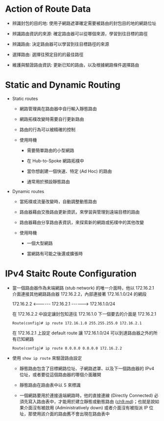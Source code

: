 # Action of Route Data

+ 辨識封包的目的地: 使用子網路遮罩確定需要被路由的封包目的地的網路位址

+ 辨識路由資訊的來源: 確定路由器可以從哪個來源，學習到往目標的路徑

+ 辨識路由: 決定路由器可以學習到往目標路徑的來源

+ 選擇路由: 選擇往預定目的的最佳路徑

+ 維護與驗證路由資訊: 更新已知的路由，以及根據網路條件選擇路由

# Static and Dynamic Routing

+ Static routes

    + 網路管理員在路由器中自行輸入靜態路由

    + 網路拓樸改變時需要自行更新路由

    + 路由的行為可以被精確的控制

    + 使用時機

        + 需要簡單路由的小型網路

        + 在 Hub-to-Spoke 網路拓樸中

        + 當你想創建一個快速、特定 (Ad Hoc) 的路由

        + 通常用於預設靜態路由

+ Dynamic routes

    + 當拓樸或流量改變時，自動調整動態路由

    + 路由器藉由交換路由更新資訊，來學習與管理到遠端目標的路由

    + 路由器藉由分享路由表資訊，來探索新的網路或拓樸中的其他改變

    + 使用時機
    
        + 一個大型網路

        + 當網路有可能之後還或擴張時

# IPv4 Staitc Route Configuration

+ 當一個路由器作為末端網路 (stub network) 的唯一介面時，他以 172.16.2.1 介面連接其他網路路由器 172.16.2.2，內部連接著 172.16.1.0/24 的網段

    172.16.2.2 <------ 172.16.2.1 ------> 172.16.1.0/24

    在 172.16.2.2 中設定讓封包知道往 172.16.1.0 下一個要去的介面是 172.16.2.1 
    ```
    Route(config)# ip route 172.16.1.0 255.255.255.0 172.16.2.1
    ```

    在 172.16.2.1 上設定 default route 讓 172.16.1.0/24 可以到達路由器之外的所有已知網路
    ```
    Route(config)# ip route 0.0.0.0 0.0.0.0 172.16.2.2
    ```

+ 使用 `show ip route` 來驗證路由設定

    + 靜態路由包含了目標網路位址、子網路遮罩、以及下一個路由器的 IPv4 位址，或者要從這個路由器的哪個介面離開

    + 靜態路由在路由表中以 S 來標識

    + 一個網路要用於連接遠端網路時，他的直接連線 (Directly Connected) 必須先寫入路由表中，才能用於建立靜態或動態路由 ([ch9.md](ch9.md))；也就是說如果介面沒有被啟用 (Administratively down) 或者介面沒有被指派 IP 位址，那使用該介面的路由舊不會出現在路由表中